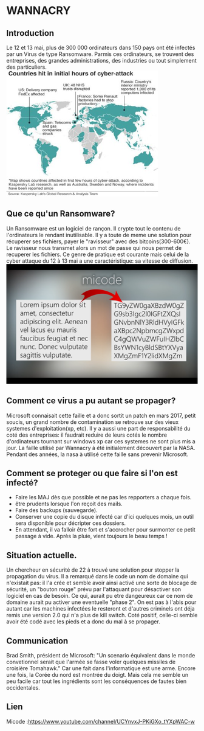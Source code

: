 # WANNACRY



## Introduction

Le 12 et 13 mai, plus de 300 000 ordinateurs dans 150 pays ont été infectés par un Virus de type Ransomware.
Parmis ces ordinateurs, se trouvent des entreprises, des grandes administrations, des industries ou tout simplement des particuliers.
![Map](image/mapran.jpg)

## Que ce qu'un Ransomware?

Un Ransomware est un logiciel de rançon. Il crypte tout le contenu de l'ordinateurs le rendant inutilisable.
Il y a toute de meme une solution pour récuperer ses fichiers, payer le "ravisseur" avec des bitcoins(300-600€).
Le ravisseur nous transmet alors un mot de passe qui nous permet de recuperer les fichiers.
Ce genre de pratique est courante mais celui de la cyber attaque du 12 à 13 mai a une caractéristique: sa vitesse de diffusion.
![Explication](image/explicationran.png)

## Comment ce virus a pu autant se propager?

Microsoft connaisait cette faille et a donc sortit un patch en mars 2017, petit soucis, un grand nombre de contamination se retrouve sur des vieux systemes d'exploitation(xp, etc).
Il y a aussi une part de responsabilité du coté des entreprises: il faudrait reduire de leurs cotés le nombre d'ordinateurs tournant sur windows xp car ces systemes ne sont plus mis a jour.
La faille utilisé par Wannacry à été initialement découvert par la NASA. Pendant des années, la nasa à utilisé cette faille sans prevenir Microsoft.


## Comment se proteger ou que faire si l'on est infecté?

<ul>
  <li>Faire les MAJ dès que possible et ne pas les repporters a chaque fois.</li>
  <li>être prudents lorsque l'on reçoit des mails.</li>
  <li>Faire des backups (sauvegarde).</li>
  <li>Conserver une copie du disque infecté car d'ici quelques mois, un outil sera disponible pour décripter ces dossiers.</li>
  <li>En attendant, il va falloir être fort et s'accrocher pour surmonter ce petit passage à vide. Après la pluie, vient toujours le beau temps !</li>
</ul>


## Situation actuelle.

  Un chercheur en sécurité de 22 à trouvé une solution pour stopper la propagation du virus.
  Il a remarqué dans le code un nom de domaine qui n'existait pas: il l'a crée et semble avoir ainsi activé une sorte de blocage de sécurité,
  un "bouton rouge" prévu par l'attaquant pour désactiver son logiciel en cas de besoin. Ce qui, aurait pu etre dangeureux car ce nom de domaine aurait pu activer une eventuelle "phase 2".
  On est pas à l'abis pour autant car les machines infectées le resteront et d'autres criminels ont déja remis une version 2.0 qui n'a plus de kill switch.
  Coté positif, celle-ci semble avoir été codé avec les pieds et a donc du mal à se propager.

## Communication

  Brad Smith, président de Microsoft:
  "Un scenario équivalent dans le monde convetionnel serait que l'armée se fasse voler quelques missiles de croisière Tomahawk." Car une fait dans l'informatique est une arme.
  Encore une fois, la Corée du nord est montrée du doigt. Mais cela me semble un peu facile car tout les ingrédients sont les conséquences de fautes bien occidentales.


## Lien

  Micode :https://www.youtube.com/channel/UCYnvxJ-PKiGXo_tYXpWAC-w
